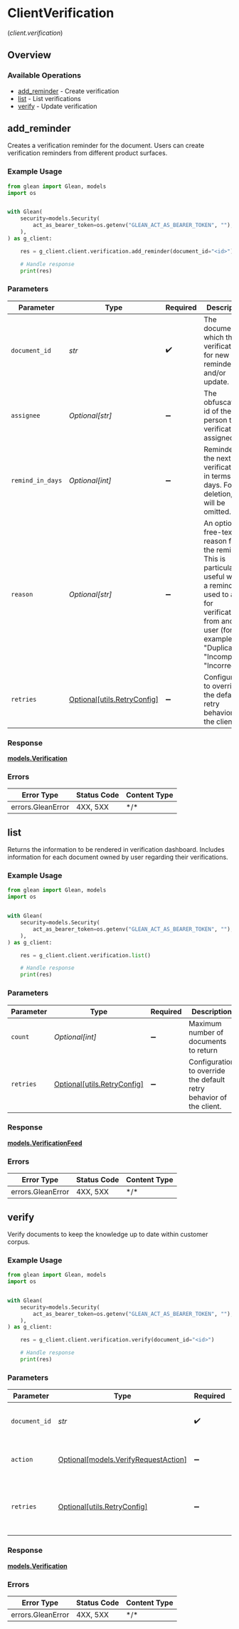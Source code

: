 # ClientVerification
(*client.verification*)

## Overview

### Available Operations

* [add_reminder](#add_reminder) - Create verification
* [list](#list) - List verifications
* [verify](#verify) - Update verification

## add_reminder

Creates a verification reminder for the document. Users can create verification reminders from different product surfaces.

### Example Usage

```python
from glean import Glean, models
import os


with Glean(
    security=models.Security(
        act_as_bearer_token=os.getenv("GLEAN_ACT_AS_BEARER_TOKEN", ""),
    ),
) as g_client:

    res = g_client.client.verification.add_reminder(document_id="<id>")

    # Handle response
    print(res)

```

### Parameters

| Parameter                                                                                                                                                                                           | Type                                                                                                                                                                                                | Required                                                                                                                                                                                            | Description                                                                                                                                                                                         |
| --------------------------------------------------------------------------------------------------------------------------------------------------------------------------------------------------- | --------------------------------------------------------------------------------------------------------------------------------------------------------------------------------------------------- | --------------------------------------------------------------------------------------------------------------------------------------------------------------------------------------------------- | --------------------------------------------------------------------------------------------------------------------------------------------------------------------------------------------------- |
| `document_id`                                                                                                                                                                                       | *str*                                                                                                                                                                                               | :heavy_check_mark:                                                                                                                                                                                  | The document which the verification is for new reminders and/or update.                                                                                                                             |
| `assignee`                                                                                                                                                                                          | *Optional[str]*                                                                                                                                                                                     | :heavy_minus_sign:                                                                                                                                                                                  | The obfuscated id of the person this verification is assigned to.                                                                                                                                   |
| `remind_in_days`                                                                                                                                                                                    | *Optional[int]*                                                                                                                                                                                     | :heavy_minus_sign:                                                                                                                                                                                  | Reminder for the next verifications in terms of days. For deletion, this will be omitted.                                                                                                           |
| `reason`                                                                                                                                                                                            | *Optional[str]*                                                                                                                                                                                     | :heavy_minus_sign:                                                                                                                                                                                  | An optional free-text reason for the reminder. This is particularly useful when a reminder is used to ask for verification from another user (for example, "Duplicate", "Incomplete", "Incorrect"). |
| `retries`                                                                                                                                                                                           | [Optional[utils.RetryConfig]](../../models/utils/retryconfig.md)                                                                                                                                    | :heavy_minus_sign:                                                                                                                                                                                  | Configuration to override the default retry behavior of the client.                                                                                                                                 |

### Response

**[models.Verification](../../models/verification.md)**

### Errors

| Error Type        | Status Code       | Content Type      |
| ----------------- | ----------------- | ----------------- |
| errors.GleanError | 4XX, 5XX          | \*/\*             |

## list

Returns the information to be rendered in verification dashboard. Includes information for each document owned by user regarding their verifications.

### Example Usage

```python
from glean import Glean, models
import os


with Glean(
    security=models.Security(
        act_as_bearer_token=os.getenv("GLEAN_ACT_AS_BEARER_TOKEN", ""),
    ),
) as g_client:

    res = g_client.client.verification.list()

    # Handle response
    print(res)

```

### Parameters

| Parameter                                                           | Type                                                                | Required                                                            | Description                                                         |
| ------------------------------------------------------------------- | ------------------------------------------------------------------- | ------------------------------------------------------------------- | ------------------------------------------------------------------- |
| `count`                                                             | *Optional[int]*                                                     | :heavy_minus_sign:                                                  | Maximum number of documents to return                               |
| `retries`                                                           | [Optional[utils.RetryConfig]](../../models/utils/retryconfig.md)    | :heavy_minus_sign:                                                  | Configuration to override the default retry behavior of the client. |

### Response

**[models.VerificationFeed](../../models/verificationfeed.md)**

### Errors

| Error Type        | Status Code       | Content Type      |
| ----------------- | ----------------- | ----------------- |
| errors.GleanError | 4XX, 5XX          | \*/\*             |

## verify

Verify documents to keep the knowledge up to date within customer corpus.

### Example Usage

```python
from glean import Glean, models
import os


with Glean(
    security=models.Security(
        act_as_bearer_token=os.getenv("GLEAN_ACT_AS_BEARER_TOKEN", ""),
    ),
) as g_client:

    res = g_client.client.verification.verify(document_id="<id>")

    # Handle response
    print(res)

```

### Parameters

| Parameter                                                                   | Type                                                                        | Required                                                                    | Description                                                                 |
| --------------------------------------------------------------------------- | --------------------------------------------------------------------------- | --------------------------------------------------------------------------- | --------------------------------------------------------------------------- |
| `document_id`                                                               | *str*                                                                       | :heavy_check_mark:                                                          | The document which is verified.                                             |
| `action`                                                                    | [Optional[models.VerifyRequestAction]](../../models/verifyrequestaction.md) | :heavy_minus_sign:                                                          | The verification action requested.                                          |
| `retries`                                                                   | [Optional[utils.RetryConfig]](../../models/utils/retryconfig.md)            | :heavy_minus_sign:                                                          | Configuration to override the default retry behavior of the client.         |

### Response

**[models.Verification](../../models/verification.md)**

### Errors

| Error Type        | Status Code       | Content Type      |
| ----------------- | ----------------- | ----------------- |
| errors.GleanError | 4XX, 5XX          | \*/\*             |